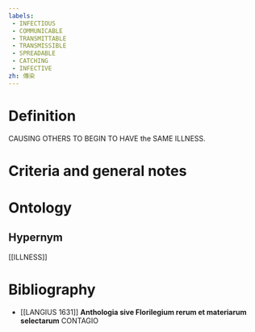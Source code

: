 ```yaml
---
labels: 
 - INFECTIOUS
 - COMMUNICABLE
 - TRANSMITTABLE
 - TRANSMISSIBLE
 - SPREADABLE
 - CATCHING
 - INFECTIVE
zh: 傳染
---
```


# Definition
CAUSING OTHERS TO BEGIN TO HAVE the SAME ILLNESS.
# Criteria and general notes
# Ontology

## Hypernym
[[ILLNESS]]
# Bibliography
- [[LANGIUS 1631]]
**Anthologia sive Florilegium rerum et materiarum selectarum** 
CONTAGIO